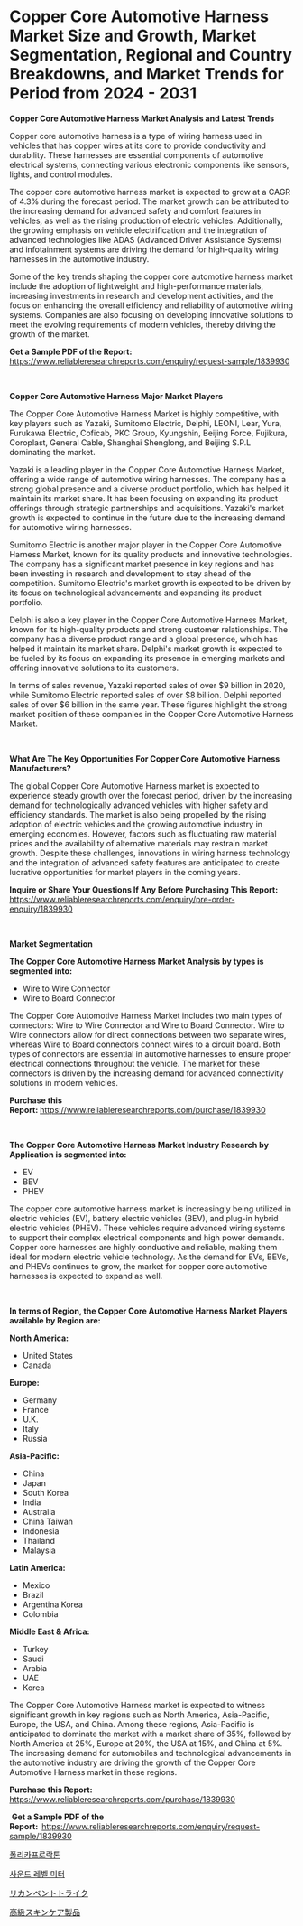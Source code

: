 <p><h1>Copper Core Automotive Harness Market Size and Growth, Market Segmentation, Regional and Country Breakdowns, and Market Trends for Period from 2024 -  2031</h1></p><p><strong>Copper Core Automotive Harness Market Analysis and Latest Trends</strong></p>
<p><p>Copper core automotive harness is a type of wiring harness used in vehicles that has copper wires at its core to provide conductivity and durability. These harnesses are essential components of automotive electrical systems, connecting various electronic components like sensors, lights, and control modules.</p><p>The copper core automotive harness market is expected to grow at a CAGR of 4.3% during the forecast period. The market growth can be attributed to the increasing demand for advanced safety and comfort features in vehicles, as well as the rising production of electric vehicles. Additionally, the growing emphasis on vehicle electrification and the integration of advanced technologies like ADAS (Advanced Driver Assistance Systems) and infotainment systems are driving the demand for high-quality wiring harnesses in the automotive industry.</p><p>Some of the key trends shaping the copper core automotive harness market include the adoption of lightweight and high-performance materials, increasing investments in research and development activities, and the focus on enhancing the overall efficiency and reliability of automotive wiring systems. Companies are also focusing on developing innovative solutions to meet the evolving requirements of modern vehicles, thereby driving the growth of the market.</p></p>
<p><strong>Get a Sample PDF of the Report:&nbsp;</strong> <a href="https://www.reliableresearchreports.com/enquiry/request-sample/1839930">https://www.reliableresearchreports.com/enquiry/request-sample/1839930</a></p>
<p>&nbsp;</p>
<p><strong>Copper Core Automotive Harness Major Market Players</strong></p>
<p><p>The Copper Core Automotive Harness Market is highly competitive, with key players such as Yazaki, Sumitomo Electric, Delphi, LEONI, Lear, Yura, Furukawa Electric, Coficab, PKC Group, Kyungshin, Beijing Force, Fujikura, Coroplast, General Cable, Shanghai Shenglong, and Beijing S.P.L dominating the market. </p><p>Yazaki is a leading player in the Copper Core Automotive Harness Market, offering a wide range of automotive wiring harnesses. The company has a strong global presence and a diverse product portfolio, which has helped it maintain its market share. It has been focusing on expanding its product offerings through strategic partnerships and acquisitions. Yazaki's market growth is expected to continue in the future due to the increasing demand for automotive wiring harnesses.</p><p>Sumitomo Electric is another major player in the Copper Core Automotive Harness Market, known for its quality products and innovative technologies. The company has a significant market presence in key regions and has been investing in research and development to stay ahead of the competition. Sumitomo Electric's market growth is expected to be driven by its focus on technological advancements and expanding its product portfolio.</p><p>Delphi is also a key player in the Copper Core Automotive Harness Market, known for its high-quality products and strong customer relationships. The company has a diverse product range and a global presence, which has helped it maintain its market share. Delphi's market growth is expected to be fueled by its focus on expanding its presence in emerging markets and offering innovative solutions to its customers.</p><p>In terms of sales revenue, Yazaki reported sales of over $9 billion in 2020, while Sumitomo Electric reported sales of over $8 billion. Delphi reported sales of over $6 billion in the same year. These figures highlight the strong market position of these companies in the Copper Core Automotive Harness Market.</p></p>
<p>&nbsp;</p>
<p><strong>What Are The Key Opportunities For Copper Core Automotive Harness Manufacturers?</strong></p>
<p><p>The global Copper Core Automotive Harness market is expected to experience steady growth over the forecast period, driven by the increasing demand for technologically advanced vehicles with higher safety and efficiency standards. The market is also being propelled by the rising adoption of electric vehicles and the growing automotive industry in emerging economies. However, factors such as fluctuating raw material prices and the availability of alternative materials may restrain market growth. Despite these challenges, innovations in wiring harness technology and the integration of advanced safety features are anticipated to create lucrative opportunities for market players in the coming years.</p></p>
<p><strong>Inquire or Share Your Questions If Any Before Purchasing This Report:</strong> <a href="https://www.reliableresearchreports.com/enquiry/pre-order-enquiry/1839930">https://www.reliableresearchreports.com/enquiry/pre-order-enquiry/1839930</a></p>
<p>&nbsp;</p>
<p><strong>Market Segmentation</strong></p>
<p><strong>The Copper Core Automotive Harness Market Analysis by types is segmented into:</strong></p>
<p><ul><li>Wire to Wire Connector</li><li>Wire to Board Connector</li></ul></p>
<p><p>The Copper Core Automotive Harness Market includes two main types of connectors: Wire to Wire Connector and Wire to Board Connector. Wire to Wire connectors allow for direct connections between two separate wires, whereas Wire to Board connectors connect wires to a circuit board. Both types of connectors are essential in automotive harnesses to ensure proper electrical connections throughout the vehicle. The market for these connectors is driven by the increasing demand for advanced connectivity solutions in modern vehicles.</p></p>
<p><strong>Purchase this Report:&nbsp;</strong><a href="https://www.reliableresearchreports.com/purchase/1839930">https://www.reliableresearchreports.com/purchase/1839930</a></p>
<p>&nbsp;</p>
<p><strong>The Copper Core Automotive Harness Market Industry Research by Application is segmented into:</strong></p>
<p><ul><li>EV</li><li>BEV</li><li>PHEV</li></ul></p>
<p><p>The copper core automotive harness market is increasingly being utilized in electric vehicles (EV), battery electric vehicles (BEV), and plug-in hybrid electric vehicles (PHEV). These vehicles require advanced wiring systems to support their complex electrical components and high power demands. Copper core harnesses are highly conductive and reliable, making them ideal for modern electric vehicle technology. As the demand for EVs, BEVs, and PHEVs continues to grow, the market for copper core automotive harnesses is expected to expand as well.</p></p>
<p>&nbsp;</p>
<p><strong>In terms of Region, the Copper Core Automotive Harness Market Players available by Region are:</strong></p>
<p>
    <p> <strong> North America: </strong>
        <ul>
            <li>United States</li>
            <li>Canada</li>
        </ul>
        </p> 
    <p> <strong> Europe: </strong>
        <ul>
            <li>Germany</li>
            <li>France</li>
            <li>U.K.</li>
            <li>Italy</li>
            <li>Russia</li>
        </ul>
        </p> 
    <p> <strong> Asia-Pacific: </strong>
        <ul>
            <li>China</li>
            <li>Japan</li>
            <li>South Korea</li>
            <li>India</li>
            <li>Australia</li>
            <li>China Taiwan</li>
            <li>Indonesia</li>
            <li>Thailand</li>
            <li>Malaysia</li>
        </ul>
        </p> 
    <p> <strong> Latin America: </strong>
        <ul>
            <li>Mexico</li>
            <li>Brazil</li>
            <li>Argentina Korea</li>
            <li>Colombia</li>
        </ul>
        </p> 
    <p> <strong> Middle East & Africa: </strong>
        <ul>
            <li>Turkey</li>
            <li>Saudi</li>
            <li>Arabia</li>
            <li>UAE</li>
            <li>Korea</li>
        </ul>
    </p>
    </p>
<p><p>The Copper Core Automotive Harness market is expected to witness significant growth in key regions such as North America, Asia-Pacific, Europe, the USA, and China. Among these regions, Asia-Pacific is anticipated to dominate the market with a market share of 35%, followed by North America at 25%, Europe at 20%, the USA at 15%, and China at 5%. The increasing demand for automobiles and technological advancements in the automotive industry are driving the growth of the Copper Core Automotive Harness market in these regions.</p></p>
<p><strong>Purchase this Report: </strong><a href="https://www.reliableresearchreports.com/purchase/1839930">https://www.reliableresearchreports.com/purchase/1839930</a></p>
<p>&nbsp;<strong>Get a Sample PDF of the Report:&nbsp;&nbsp;</strong><a href="https://www.reliableresearchreports.com/enquiry/request-sample/1839930">https://www.reliableresearchreports.com/enquiry/request-sample/1839930</a></p>
<p><strong></strong></p>
<p><p><a href="https://medium.com/@cdxynbcyiw5198/%ED%8F%B4%EB%A6%AC%EC%B9%B4%ED%94%84%EB%A1%9C%EB%9D%BD%ED%86%A4-%EC%8B%9C%EC%9E%A5-%EC%8B%9C%EC%9E%A5-cagr-%EC%8B%9C%EC%9E%A5-%EB%8F%99%ED%96%A5-%EB%B0%8F-%EC%84%B1%EC%9E%A5-%EC%A0%84%EB%9E%B5%EC%97%90-%EB%8C%80%ED%95%9C-%ED%86%B5%EC%B0%B0%EB%A0%A5-91de3857ec08">폴리카프로락톤</a></p><p><a href="https://medium.com/@theothessalian/%EC%86%8C%EC%9D%8C-%EB%A0%88%EB%B2%A8-%EB%AF%B8%ED%84%B0-%EC%8B%9C%EC%9E%A5-%EB%B6%84%EC%84%9D-%EA%B8%80%EB%A1%9C%EB%B2%8C-%EC%82%B0%EC%97%85-%EC%A0%84%EB%A7%9D-%EB%B0%8F-%EC%98%88%EC%B8%A1-2024%EB%85%84%EB%B6%80%ED%84%B0-2031%EB%85%84-5864e1180059">사운드 레벨 미터</a></p><p><a href="https://medium.com/@ebonyhane1955/2024%E5%B9%B4%E3%81%8B%E3%82%892031%E5%B9%B4%E3%81%BE%E3%81%A7%E3%81%AE%E6%9C%9F%E9%96%93%E3%81%AB%E4%BA%88%E6%B8%AC%E3%81%95%E3%82%8C%E3%82%8B%E3%83%AA%E3%82%AB%E3%83%B3%E3%83%99%E3%83%B3%E3%83%88%E3%83%88%E3%83%A9%E3%82%A4%E3%82%AF%E5%B8%82%E5%A0%B4%E3%81%AE%E5%88%86%E6%9E%90%E3%81%A8%E8%A6%8F%E6%A8%A1-c8a04a015b1b">リカンベントトライク</a></p><p><a href="https://medium.com/@chandlermcclure1949/%E9%AB%98%E7%B4%9A%E3%82%B9%E3%82%AD%E3%83%B3%E3%82%B1%E3%82%A2%E8%A3%BD%E5%93%81%E5%B8%82%E5%A0%B4%E3%81%AF-%E5%B8%82%E5%A0%B4%E3%82%B7%E3%82%A7%E3%82%A2-%E3%82%B5%E3%82%A4%E3%82%BA-%E3%81%8A%E3%82%88%E3%81%B32031%E5%B9%B4%E3%81%BE%E3%81%A7%E3%81%AE%E4%BA%88%E6%B8%AC%E3%81%AB%E7%84%A6%E7%82%B9%E3%82%92%E5%BD%93%E3%81%A6%E3%81%A6%E3%81%84%E3%81%BE%E3%81%99-8a4522ed76c6">高級スキンケア製品</a></p></p>